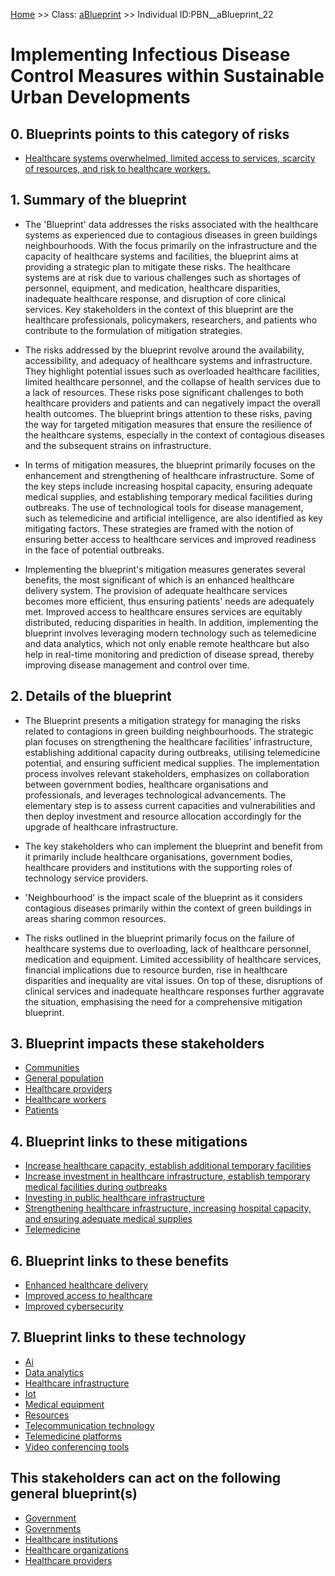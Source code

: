 [Home](https://github.com/mm80843/T3.5/blob/pages/index.md) >> Class: [aBlueprint](https://github.com/mm80843/T3.5/tree/main/docs/aBlueprint/index.md) >> Individual ID:PBN__aBlueprint_22 

# __Implementing Infectious Disease Control Measures within Sustainable Urban Developments__

## 0. Blueprints points to this category of risks

* [Healthcare systems overwhelmed, limited access to services, scarcity of resources, and risk to healthcare workers.](https://github.com/mm80843/T3.5/blob/pages/PBNCategory/PBN__PBNCategory_60.md)

## 1. Summary of the blueprint

* The 'Blueprint' data addresses the risks associated with the healthcare systems as experienced due to contagious diseases in green buildings neighbourhoods. With the focus primarily on the infrastructure and the capacity of healthcare systems and facilities, the blueprint aims at providing a strategic plan to mitigate these risks. The healthcare systems are at risk due to various challenges such as shortages of personnel, equipment, and medication, healthcare disparities, inadequate healthcare response, and disruption of core clinical services. Key stakeholders in the context of this blueprint are the healthcare professionals, policymakers, researchers, and patients who contribute to the formulation of mitigation strategies.

* The risks addressed by the blueprint revolve around the availability, accessibility, and adequacy of healthcare systems and infrastructure. They highlight potential issues such as overloaded healthcare facilities, limited healthcare personnel, and the collapse of health services due to a lack of resources. These risks pose significant challenges to both healthcare providers and patients and can negatively impact the overall health outcomes. The blueprint brings attention to these risks, paving the way for targeted mitigation measures that ensure the resilience of the healthcare systems, especially in the context of contagious diseases and the subsequent strains on infrastructure.

* In terms of mitigation measures, the blueprint primarily focuses on the enhancement and strengthening of healthcare infrastructure. Some of the key steps include increasing hospital capacity, ensuring adequate medical supplies, and establishing temporary medical facilities during outbreaks. The use of technological tools for disease management, such as telemedicine and artificial intelligence, are also identified as key mitigating factors. These strategies are framed with the notion of ensuring better access to healthcare services and improved readiness in the face of potential outbreaks.

* Implementing the blueprint's mitigation measures generates several benefits, the most significant of which is an enhanced healthcare delivery system. The provision of adequate healthcare services becomes more efficient, thus ensuring patients' needs are adequately met. Improved access to healthcare ensures services are equitably distributed, reducing disparities in health. In addition, implementing the blueprint involves leveraging modern technology such as telemedicine and data analytics, which not only enable remote healthcare but also help in real-time monitoring and prediction of disease spread, thereby improving disease management and control over time.

## 2. Details of the blueprint

* The Blueprint presents a mitigation strategy for managing the risks related to contagions in green building neighbourhoods. The strategic plan focuses on strengthening the healthcare facilities’ infrastructure, establishing additional capacity during outbreaks, utilising telemedicine potential, and ensuring sufficient medical supplies. The implementation process involves relevant stakeholders, emphasizes on collaboration between government bodies, healthcare organisations and professionals, and leverages technological advancements. The elementary step is to assess current capacities and vulnerabilities and then deploy investment and resource allocation accordingly for the upgrade of healthcare infrastructure.

* The key stakeholders who can implement the blueprint and benefit from it primarily include healthcare organisations, government bodies, healthcare providers and institutions with the supporting roles of technology service providers.

* 'Neighbourhood' is the impact scale of the blueprint as it considers contagious diseases primarily within the context of green buildings in areas sharing common resources.

* The risks outlined in the blueprint primarily focus on the failure of healthcare systems due to overloading, lack of healthcare personnel, medication and equipment. Limited accessibility of healthcare services, financial implications due to resource burden, rise in healthcare disparities and inequality are vital issues. On top of these, disruptions of clinical services and inadequate healthcare responses further aggravate the situation, emphasising the need for a comprehensive mitigation blueprint.

## 3. Blueprint impacts these stakeholders

* [Communities](https://github.com/mm80843/T3.5/blob/pages/Stakeholder/PBN__Stakeholder_68.md)
* [General population](https://github.com/mm80843/T3.5/blob/pages/Stakeholder/PBN__Stakeholder_121.md)
* [Healthcare providers](https://github.com/mm80843/T3.5/blob/pages/Stakeholder/PBN__Stakeholder_9.md)
* [Healthcare workers](https://github.com/mm80843/T3.5/blob/pages/Stakeholder/PBN__Stakeholder_31.md)
* [Patients](https://github.com/mm80843/T3.5/blob/pages/Stakeholder/PBN__Stakeholder_4.md)

## 4. Blueprint links to these mitigations

* [Increase healthcare capacity, establish additional temporary facilities](https://github.com/mm80843/T3.5/blob/pages/Mitigation/PBN__Mitigation_5072.md)
* [Increase investment in healthcare infrastructure, establish temporary medical facilities during outbreaks](https://github.com/mm80843/T3.5/blob/pages/Mitigation/PBN__Mitigation_1574.md)
* [Investing in public healthcare infrastructure](https://github.com/mm80843/T3.5/blob/pages/Mitigation/PBN__Mitigation_2717.md)
* [Strengthening healthcare infrastructure, increasing hospital capacity, and ensuring adequate medical supplies](https://github.com/mm80843/T3.5/blob/pages/Mitigation/PBN__Mitigation_3247.md)
* [Telemedicine](https://github.com/mm80843/T3.5/blob/pages/Mitigation/PBN__Mitigation_2990.md)

## 6. Blueprint links to these benefits

* [Enhanced healthcare delivery](https://github.com/mm80843/T3.5/blob/pages/Benef/PBN__Benef_35.md)
* [Improved access to healthcare](https://github.com/mm80843/T3.5/blob/pages/Benef/PBN__Benef_36.md)
* [Improved cybersecurity](https://github.com/mm80843/T3.5/blob/pages/Benef/PBN__Benef_40.md)

## 7. Blueprint links to these technology

* [Ai](https://github.com/mm80843/T3.5/blob/pages/Technology/PBN__Technology_278.md)
* [Data analytics](https://github.com/mm80843/T3.5/blob/pages/Technology/PBN__Technology_22.md)
* [Healthcare infrastructure](https://github.com/mm80843/T3.5/blob/pages/Technology/PBN__Technology_277.md)
* [Iot](https://github.com/mm80843/T3.5/blob/pages/Technology/PBN__Technology_3.md)
* [Medical equipment](https://github.com/mm80843/T3.5/blob/pages/Technology/PBN__Technology_1067.md)
* [Resources](https://github.com/mm80843/T3.5/blob/pages/Technology/PBN__Technology_426.md)
* [Telecommunication technology](https://github.com/mm80843/T3.5/blob/pages/Technology/PBN__Technology_2456.md)
* [Telemedicine platforms](https://github.com/mm80843/T3.5/blob/pages/Technology/PBN__Technology_621.md)
* [Video conferencing tools](https://github.com/mm80843/T3.5/blob/pages/Technology/PBN__Technology_3025.md)

## This stakeholders can act on the following general blueprint(s)

* [Government](https://github.com/mm80843/T3.5/blob/pages/Stakeholder/PBN__Stakeholder_121.md)
* [Governments](https://github.com/mm80843/T3.5/blob/pages/Stakeholder/PBN__Stakeholder_47.md)
* [Healthcare institutions](https://github.com/mm80843/T3.5/blob/pages/Stakeholder/PBN__Stakeholder_73.md)
* [Healthcare organizations](https://github.com/mm80843/T3.5/blob/pages/Stakeholder/PBN__Stakeholder_269.md)
* [Healthcare providers](https://github.com/mm80843/T3.5/blob/pages/Stakeholder/PBN__Stakeholder_216.md)

